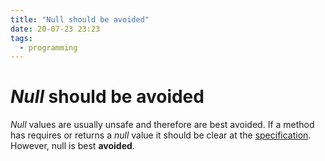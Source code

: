 ```yaml
---
title: "Null should be avoided"
date: 20-07-23 23:23
tags: 
  - programming
---
```


# *Null* should be avoided

*Null* values are usually unsafe and therefore are best avoided. If a method has requires or returns a *null* value it should be clear at the [specification](20072330). However, null is best **avoided**.
